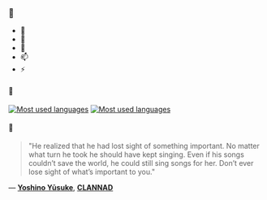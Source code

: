 ### 👋

- 🔭
- 🌱
- 💬
- 📫
- ⚡

#### 🧏

[![Most used languages](https://github-readme-stats-aynah.vercel.app/api/top-langs/?username=aynh&theme=solarized-dark&langs_count=6&layout=compact&hide_title=true)](https://github.com/anuraghazra/github-readme-stats#gh-dark-mode-only)
[![Most used languages](https://github-readme-stats-aynah.vercel.app/api/top-langs/?username=aynh&theme=solarized-light&langs_count=6&layout=compact&hide_title=true)](https://github.com/anuraghazra/github-readme-stats#gh-light-mode-only)

#### 💬

> "He realized that he had lost sight of something important. No matter what turn he took he should have kept singing. Even if his songs couldn’t save the world, he could still sing songs for her. Don’t ever lose sight of what’s important to you."

&mdash; [**Yoshino Yūsuke**](https://myanimelist.net/character.php?q=Yoshino%20Y%C5%ABsuke&cat=character), [**CLANNAD**](https://myanimelist.net/search/all?q=CLANNAD&cat=all)
